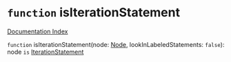 # `function` isIterationStatement

[Documentation Index](../README.md)

`function` isIterationStatement(node: [Node](../interface.Node/README.md), lookInLabeledStatements: `false`): node `is` [IterationStatement](../interface.IterationStatement/README.md)

